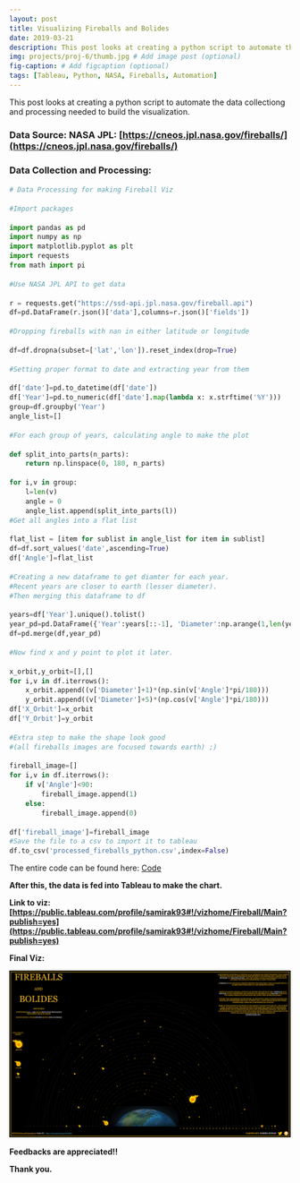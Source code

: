 ```yaml
---
layout: post
title: Visualizing Fireballs and Bolides
date: 2019-03-21
description: This post looks at creating a python script to automate the data collectiong and processing needed to build the visualization.
img: projects/proj-6/thumb.jpg # Add image post (optional)
fig-caption: # Add figcaption (optional)
tags: [Tableau, Python, NASA, Fireballs, Automation]
---
```


This post looks at creating a python script to automate the data collectiong and processing needed to build the visualization.

### Data Source: NASA JPL: [https://cneos.jpl.nasa.gov/fireballs/](https://cneos.jpl.nasa.gov/fireballs/)

### Data Collection and Processing:

```py
# Data Processing for making Fireball Viz

#Import packages

import pandas as pd
import numpy as np
import matplotlib.pyplot as plt
import requests
from math import pi

#Use NASA JPL API to get data

r = requests.get("https://ssd-api.jpl.nasa.gov/fireball.api")
df=pd.DataFrame(r.json()['data'],columns=r.json()['fields'])

#Dropping fireballs with nan in either latitude or longitude

df=df.dropna(subset=['lat','lon']).reset_index(drop=True)

#Setting proper format to date and extracting year from them

df['date']=pd.to_datetime(df['date'])
df['Year']=pd.to_numeric(df['date'].map(lambda x: x.strftime('%Y')))
group=df.groupby('Year')
angle_list=[]

#For each group of years, calculating angle to make the plot

def split_into_parts(n_parts):
    return np.linspace(0, 180, n_parts)

for i,v in group:
    l=len(v)
    angle = 0
    angle_list.append(split_into_parts(l))
#Get all angles into a flat list

flat_list = [item for sublist in angle_list for item in sublist]
df=df.sort_values('date',ascending=True)
df['Angle']=flat_list

#Creating a new dataframe to get diamter for each year. 
#Recent years are closer to earth (lesser diameter). 
#Then merging this dataframe to df

years=df['Year'].unique().tolist()
year_pd=pd.DataFrame({'Year':years[::-1], 'Diameter':np.arange(1,len(years)+1)})
df=pd.merge(df,year_pd)

#Now find x and y point to plot it later.

x_orbit,y_orbit=[],[]
for i,v in df.iterrows():
    x_orbit.append((v['Diameter']+1)*(np.sin(v['Angle']*pi/180)))
    y_orbit.append((v['Diameter']+5)*(np.cos(v['Angle']*pi/180)))
df['X_Orbit']=x_orbit
df['Y_Orbit']=y_orbit

#Extra step to make the shape look good
#(all fireballs images are focused towards earth) ;)

fireball_image=[]
for i,v in df.iterrows():
    if v['Angle']<90:
        fireball_image.append(1)
    else:
        fireball_image.append(0)

df['fireball_image']=fireball_image
#Save the file to a csv to import it to tableau
df.to_csv('processed_fireballs_python.csv',index=False)
```

The entire code can be found here: [Code](https://github.com/samirak93/Fireballs-Data-Visualization/blob/master/FireBall.py)

<b>After this, the data is fed into Tableau to make the chart. 

<b>Link to viz: [https://public.tableau.com/profile/samirak93#!/vizhome/Fireball/Main?publish=yes](https://public.tableau.com/profile/samirak93#!/vizhome/Fireball/Main?publish=yes)

<b>Final Viz:

<img src="https://raw.githubusercontent.com/samirak93/Fireballs-Data-Visualization/master/Main.png" width="700">

Feedbacks are appreciated!!

Thank you.
